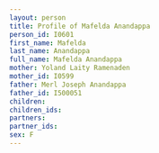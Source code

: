 ```yaml
---
layout: person
title: Profile of Mafelda Anandappa
person_id: I0601
first_name: Mafelda
last_name: Anandappa
full_name: Mafelda Anandappa
mother: Yoland Laity Ramenaden
mother_id: I0599
father: Merl Joseph Anandappa
father_id: I500051
children:
children_ids:
partners:
partner_ids:
sex: F
---
```


